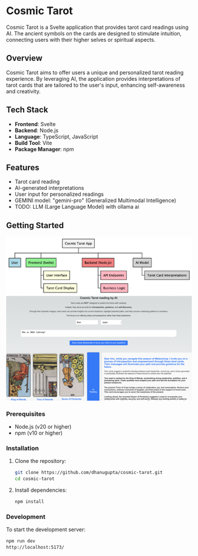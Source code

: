 # Cosmic Tarot

Cosmic Tarot is a Svelte application that provides tarot card readings using AI. The ancient symbols on the cards are designed to stimulate intuition, connecting users with their higher selves or spiritual aspects.

## Overview

Cosmic Tarot aims to offer users a unique and personalized tarot reading experience. By leveraging AI, the application provides interpretations of tarot cards that are tailored to the user's input, enhancing self-awareness and creativity.

## Tech Stack

- **Frontend**: Svelte
- **Backend**: Node.js
- **Language**: TypeScript, JavaScript
- **Build Tool**: Vite
- **Package Manager**: npm

## Features

- Tarot card reading
- AI-generated interpretations
- User input for personalized readings
- GEMINI model: "gemini-pro" (Generalized Multimodal Intelligence)
- TODO: LLM (Large Language Model) with ollama ai

## Getting Started
![Cosmic Tarot Components](./src/docs/cosmic-tarot-components.png)
![Cosmic Tarot](./src/docs/cosmic-tarot-ui.png)
### Prerequisites

- Node.js (v20 or higher)
- npm (v10 or higher)

### Installation

1. Clone the repository:

   ```bash
   git clone https://github.com/dhanugupta/cosmic-tarot.git
   cd cosmic-tarot
   ```

2. Install dependencies:

   ```bash
   npm install
   ```

### Development

To start the development server:

```bash
npm run dev
http://localhost:5173/
```
